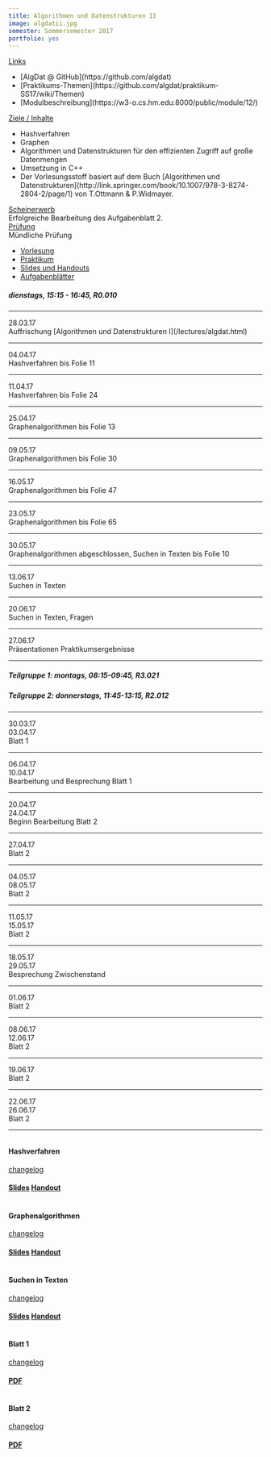 ```yaml
---
title: Algorithmen und Datenstrukturen II
image: algdatii.jpg
semester: Sommersemester 2017
portfolio: yes
---
```


<div class="container">
<div class="row">
<!-- {{{ Left sidebar  -->
<div class="col-md-4">
<div class="sidebar-box">
<div class="card-accordion card-accordion-simple card-accordion-icons-left mb80" id="card-accordion-simple" role="tablist" aria-multiselectable="true">
<!-- {{{ card 0: Links -->
<div class="card">
<div class="card-header accordion-header" role="tab" id="headingZero">
<a data-toggle="collapse" data-parent="#card-accordion-simple" href="#collapseZeroList" aria-expanded="true" aria-controls="collapseZeroList">
Links
</a>
</div>
<div id="collapseZeroList" class="collapse show" role="tabpanel" aria-labelledby="headingZero">
<div class="card-block">

<ul class="icon-list list-unstyled">
<li><i class="ion-link"></i>
[AlgDat @ GitHub](https://github.com/algdat)
</li>
<li><i class="ion-link"></i>
[Praktikums-Themen](https://github.com/algdat/praktikum-SS17/wiki/Themen)
</li>
<li><i class="ion-link"></i>
[Modulbeschreibung](https://w3-o.cs.hm.edu:8000/public/module/12/)
</li>
</ul>

</div>
</div>
</div>
<!-- }}} card 0 end -->
<!-- {{{ card 1: Ziele / Inhalte -->
<div class="card">
<div class="card-header accordion-header" role="tab" id="headingOne">
<a class="collapsed" data-toggle="collapse" data-parent="#card-accordion-simple" href="#collapseOneList" aria-expanded="false" aria-controls="collapseOneList">
Ziele / Inhalte
</a>
</div>
<div id="collapseOneList" class="collapse" role="tabpanel" aria-labelledby="headingOne">
<div class="card-block">

<ul class="icon-list list-unstyled">
<li><i class="ion-checkmark-round"></i>
Hashverfahren
</li>
<li><i class="ion-checkmark-round"></i>
Graphen
</li>
<li><i class="ion-checkmark-round"></i>
Algorithmen und Datenstrukturen für den effizienten Zugriff auf große Datenmengen
</li>
<li><i class="ion-checkmark-round"></i>
Umsetzung in C++
</li>
<li><i class="ion-checkmark-round"></i>
Der Vorlesungsstoff basiert auf dem Buch [Algorithmen und Datenstrukturen](http://link.springer.com/book/10.1007/978-3-8274-2804-2/page/1) von T.Ottmann & P.Widmayer.
</li>
</ul>

</div>
</div>
</div>
<!-- }}} card 1 end -->
<!-- {{{ card 2: Scheinerwerb -->
<div class="card">
<div class="card-header accordion-header" role="tab" id="headingTwo">
<a class="collapsed" data-toggle="collapse" data-parent="#card-accordion-simple" href="#collapseTwoList" aria-expanded="false" aria-controls="collapseTwoList">
Scheinerwerb
</a>
</div>
<div id="collapseTwoList" class="collapse" role="tabpanel" aria-labelledby="headingTwo">
<div class="card-block">
Erfolgreiche Bearbeitung des Aufgabenblatt 2.
</div>
</div>
</div> <!-- card 2 end -->

<!-- card 3 -->
<div class="card">
<div class="card-header accordion-header" role="tab" id="headingThree">
<a class="collapsed" data-toggle="collapse" data-parent="#card-accordion-simple" href="#collapseThreeList" aria-expanded="false" aria-controls="collapseThreeList">
Prüfung
</a>
</div>
<div id="collapseThreeList" class="collapse" role="tabpanel" aria-labelledby="headingThree">
<div class="card-block">
Mündliche Prüfung
</div>
</div>
</div>
<!-- }}} card 3 end -->
</div> <!-- accordion end -->
</div><!-- sidebar-box end -->
</div><!-- sidebar end -->
<!-- }}} -->
<!-- {{{ Right contents -->
<div class="col-md-8">
<!-- {{{ Tab Titel -->
<ul class="nav-tabs nav" role="tablist">
<li class="nav-item">
<a class="ion-ios-book active nav-link" href="#Vorlesung" data-taget="#Vorlesung" role="tab" data-toggle="tab">
Vorlesung
</a>
</li>
<li class="nav-item">
<a class=" ion-ios-monitor nav-link" href="#Praktikum" data-taget="#Praktikum" role="tab" data-toggle="tab">
Praktikum
</a>
</li>
<li class="nav-item">
<a class=" ion-ios-cloud-download nav-link" href="#Slides" data-taget="#Slides" role="tab" data-toggle="tab">
Slides und Handouts
</a>
</li>
<li class="nav-item">
<a class=" ion-ios-cloud-download nav-link" href="#Exercises" data-taget="#Exercises" role="tab" data-toggle="tab">
Aufgabenblätter
</a>
</li>
</ul>
<!-- }}} -->
<!-- {{{ Tab contents -->
<div class="tab-content">
<!-- {{{ Tab: Vorlesung -->
<div class="space-30"></div>
<div role="tabpanel" class="tab-pane show active fade" id="Vorlesung" aria-expanded="true">

<h5>dienstags, 15:15 - 16:45, R0.010</h5>
<hr />
<div class="row">
<div class="col-md-2">
28.03.17</div>
<div class="col-md-10">
Auffrischung [Algorithmen und Datenstrukturen I](/lectures/algdat.html)</div>
</div> <!-- row end -->
<hr />
<div class="row">
<div class="col-md-2">
04.04.17</div>
<div class="col-md-10">
Hashverfahren bis Folie 11</div>
</div> <!-- row end -->
<hr />
<div class="row">
<div class="col-md-2">
11.04.17</div>
<div class="col-md-10">
Hashverfahren bis Folie 24</div>
</div> <!-- row end -->
<hr />
<div class="row">
<div class="col-md-2">
25.04.17</div>
<div class="col-md-10">
Graphenalgorithmen bis Folie 13</div>
</div> <!-- row end -->
<hr />
<div class="row">
<div class="col-md-2">
09.05.17</div>
<div class="col-md-10">
Graphenalgorithmen bis Folie 30</div>
</div> <!-- row end -->
<hr />
<div class="row">
<div class="col-md-2">16.05.17</div>
<div class="col-md-10">
Graphenalgorithmen bis Folie 47</div>
</div> <!-- row end -->
<hr />
<div class="row">
<div class="col-md-2">23.05.17</div>
<div class="col-md-10">
Graphenalgorithmen bis Folie 65</div>
</div> <!-- row end -->
<hr />
<div class="row">
<div class="col-md-2">30.05.17</div>
<div class="col-md-10">
Graphenalgorithmen abgeschlossen, Suchen in Texten bis Folie 10</div>
</div> <!-- row end -->
<hr />
<div class="row">
<div class="col-md-2">13.06.17</div>
<div class="col-md-10">
Suchen in Texten</div>
</div> <!-- row end -->
<hr />
<div class="row">
<div class="col-md-2">20.06.17</div>
<div class="col-md-10">
Suchen in Texten, Fragen</div>
</div> <!-- row end -->
<hr />
<div class="row">
<div class="col-md-2">27.06.17</div>
<div class="col-md-10">
Präsentationen Praktikumsergebnisse</div>
</div> <!-- row end -->
<hr />
</div><!-- tab-panel end -->
<!-- }}} -->
<!-- {{{ Tab: Praktikum -->
<div role="tabpanel" class="tab-pane fade" id="Praktikum" aria-expanded="false">

<h5>Teilgruppe 1: montags, 08:15-09:45, R3.021</h5>
<h5>Teilgruppe 2: donnerstags, 11:45-13:15, R2.012</h5>
<hr />

<div class="row">
<div class="col-md-2">30.03.17</div>
<div class="col-md-2">03.04.17</div>
<div class="col-md-8">Blatt 1</div>
</div> <!-- row end -->
<hr />

<div class="row">
<div class="col-md-2">06.04.17</div>
<div class="col-md-2">10.04.17</div>
<div class="col-md-8">Bearbeitung und Besprechung Blatt 1</div>
</div> <!-- row end -->
<hr />

<div class="row">
<div class="col-md-2">20.04.17</div>
<div class="col-md-2">24.04.17</div>
<div class="col-md-8">Beginn Bearbeitung Blatt 2</div>
</div> <!-- row end -->
<hr />

<div class="row">
<div class="col-md-2">27.04.17</div>
<div class="col-md-2"></div>
<div class="col-md-8">Blatt 2</div>
</div> <!-- row end -->
<hr />

<div class="row">
<div class="col-md-2">04.05.17</div>
<div class="col-md-2">08.05.17</div>
<div class="col-md-8">Blatt 2</div>
</div> <!-- row end -->
<hr />

<div class="row">
<div class="col-md-2">11.05.17</div>
<div class="col-md-2">15.05.17</div>
<div class="col-md-8">Blatt 2</div>
</div> <!-- row end -->
<hr />

<div class="row">
<div class="col-md-2">18.05.17</div>
<div class="col-md-2">29.05.17</div>
<div class="col-md-8">Besprechung Zwischenstand</div>
</div> <!-- row end -->
<hr />

<div class="row">
<div class="col-md-2">01.06.17</div>
<div class="col-md-2"></div>
<div class="col-md-8">Blatt 2</div>
</div> <!-- row end -->
<hr />

<div class="row">
<div class="col-md-2">08.06.17</div>
<div class="col-md-2">12.06.17</div>
<div class="col-md-8">Blatt 2</div>
</div> <!-- row end -->
<hr />

<div class="row">
<div class="col-md-2"></div>
<div class="col-md-2">19.06.17</div>
<div class="col-md-8">Blatt 2</div>
</div> <!-- row end -->
<hr />

<div class="row">
<div class="col-md-2">22.06.17</div>
<div class="col-md-2">26.06.17</div>
<div class="col-md-8">Blatt 2</div>
</div> <!-- row end -->
<hr />

</div>
<!-- }}} -->
<!-- {{{ Tab: Slides und Handouts -->
<div role="tabpanel" class="tab-pane fade" id="Slides" aria-expanded="false">

<div class="row">

<div class="col-md-6 margin-btm-20">
<div class="portfolio-sec">
<div class="portfolio-thumnail">
<a href="dropbox/lectures/algdatii/slides/01_Hashverfahren.pdf">
<img src="dropbox/lectures/algdatii/slides/01_Hashverfahren.png" class="img-fluid" alt=""></a>
</div>
<div class="portfolio-desc text-center">
<h4 class="portfolio-post-title">Hashverfahren</h4>
<a class="portfolio-post-cat" href="dropbox/lectures/algdatii/slides/01_Hashverfahren.json">changelog</a>
<h4><a href="dropbox/lectures/algdatii/slides/01_Hashverfahren.pdf" class="btn theme-btn-default btn-lg">Slides</a>
<a href="dropbox/lectures/algdatii/handouts/01_Hashverfahren.pdf" class="btn theme-btn-default btn-lg">Handout</a></h4>
</div><!-- portfolio-desc end -->
</div><!-- portfolio-sec end -->
</div><!-- col-md-6 end -->


<div class="col-md-6 margin-btm-20">
<div class="portfolio-sec">
<div class="portfolio-thumnail">
<a href="dropbox/lectures/algdatii/slides/02_Graphenalgorithmen.pdf">
<img src="dropbox/lectures/algdatii/slides/02_Graphenalgorithmen.png" class="img-fluid" alt="">
</a>
</div>
<div class="portfolio-desc text-center">
<h4 class="portfolio-post-title">Graphenalgorithmen</h4>
<a class="portfolio-post-cat" href="dropbox/lectures/algdatii/slides/02_Graphenalgorithmen.json">changelog</a>
<h4><a href="dropbox/lectures/algdatii/slides/02_Graphenalgorithmen.pdf" class="btn theme-btn-default btn-lg">
Slides</a>
<a href="dropbox/lectures/algdatii/handouts/02_Graphenalgorithmen.pdf" class="btn theme-btn-default btn-lg">Handout</a></h4>
</div><!-- portfolio-desc end -->
</div><!-- portfolio-sec end -->
</div><!-- col-md-6 end -->

</div><!-- row end -->

<div class="row">

<div class="col-md-6 margin-btm-20">
<div class="portfolio-sec">
<div class="portfolio-thumnail">
<a href="dropbox/lectures/algdatii/slides/03_SuchenInTexten.pdf">
<img src="dropbox/lectures/algdatii/slides/03_SuchenInTexten.png" class="img-fluid" alt="">
</a>
</div>
<div class="portfolio-desc text-center">
<h4 class="portfolio-post-title">Suchen in Texten</h4>
<a class="portfolio-post-cat" href="dropbox/lectures/algdatii/slides/03_SuchenInTexten.json">changelog</a>
<h4><a href="dropbox/lectures/algdatii/slides/03_SuchenInTexten.pdf" class="btn theme-btn-default btn-lg">
Slides</a>
<a href="dropbox/lectures/algdatii/handouts/03_SuchenInTexten.pdf" class="btn theme-btn-default btn-lg">Handout</a></h4>
</div><!-- portfolio-desc end -->
</div><!-- portfolio-sec end -->
</div><!-- col-md-6 end -->

</div><!-- row end -->

</div><!-- tabpanel Slides end -->
<!-- }}} -->
<!-- {{{ Tab: Aufgabenblätter -->
<div role="tabpanel" class="tab-pane fade" id="Exercises" aria-expanded="false">

<div class="row">

<div class="col-md-6 margin-btm-20">
<div class="portfolio-sec">
<div class="portfolio-thumnail">
<a href="dropbox/lectures/algdatii/exercises/Blatt01.pdf">
<img src="dropbox/lectures/algdatii/exercises/Blatt01.png" class="img-fluid" alt="">
</a>
</div>
<div class="portfolio-desc text-center">
<h4 class="portfolio-post-title">Blatt 1</h4>
<a class="portfolio-post-cat" href="dropbox/lectures/algdatii/exercises/Blatt01.json">changelog</a>
<h4><a href="dropbox/lectures/algdatii/exercises/Blatt01.pdf" class="btn theme-btn-default btn-lg">
PDF
</a>
</h4>
</div><!-- portfolio-desc end -->
</div><!-- portfolio-sec end -->
</div><!-- col-md-6 end -->

<div class="col-md-6 margin-btm-20">
<div class="portfolio-sec">
<div class="portfolio-thumnail">
<a href="dropbox/lectures/algdatii/exercises/Blatt02.pdf">
<img src="dropbox/lectures/algdatii/exercises/Blatt02.png" class="img-fluid" alt="">
</a>
</div>
<div class="portfolio-desc text-center">
<h4 class="portfolio-post-title">Blatt 2</h4>
<a class="portfolio-post-cat" href="dropbox/lectures/algdatii/exercises/Blatt01.json">changelog</a>
<h4><a href="dropbox/lectures/algdatii/exercises/Blatt02.pdf" class="btn theme-btn-default btn-lg">
PDF</a></h4>
</div><!-- portfolio-desc end -->
</div><!-- portfolio-sec end -->
</div><!-- col-md-6 end -->

</div><!-- row end -->

</div>
<!-- }}} -->
</div>
<!-- }}} -->
</div>
<!-- }}} -->
</div>
</div>
